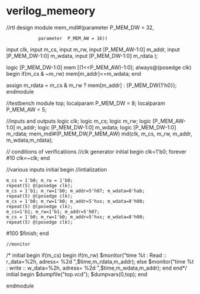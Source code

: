 # verilog_memeory
//rtl design
module mem_mdl#(parameter P_MEM_DW = 32,
               
                parameter  P_MEM_AW = 16)(
  input clk,
  input m_cs,
  input m_rw,
  input [P_MEM_AW-1:0] m_addr,
  input [P_MEM_DW-1:0] m_wdata,
  input [P_MEM_DW-1:0] m_rdata );
  
  
  logic [P_MEM_DW-1:0] mem [(1<<P_MEM_AW)-1:0];
  always@(posedge clk) begin
    if(m_cs & ~m_rw)
      mem[m_addr]<=m_wdata;
  end
  
  
  assign m_rdata = m_cs & m_rw ? mem[m_addr] : {P_MEM_DW{1'h0}};
endmodule

//testbench
module top;
  localparam P_MEM_DW = 8;
  localparam P_MEM_AW = 5;
  
  //inputs and outputs
  logic clk;
  logic m_cs;
  logic m_rw;
  logic [P_MEM_AW-1:0] m_addr;
  logic [P_MEM_DW-1:0] m_wdata;
  logic [P_MEM_DW-1:0] m_rdata;
  mem_mdl#(P_MEM_DW,P_MEM_AW) md(clk, m_cs, m_rw, m_addr, m_wdata,m_rdata);
  
  // conditions of verificatiions
  //clk generator
  initial begin
    clk=1'b0;
    forever 
      #10 clk=~clk;
  end
  
  //various inputs
  initial begin
    //intialization
    
    m_cs = 1'b0; m_rw = 1'b0; 
    repeat(5) @(posedge clk);
    m_cs = 1'b1; m_rw=1'b0; m_addr=5'h07; m_wdata=8'hab;
    repeat(5) @(posedge clk);
    m_cs = 1'b0; m_rw=1'b0; m_addr=5'hxx; m_wdata=8'h00;
    repeat(5) @(posedge clk);
    m_cs=1'b1; m_rw=1'b1; m_addr=5'h07;
    m_cs = 1'b0; m_rw=1'b0; m_addr=5'hxx; m_wdata=8'h00;
    repeat(5) @(posedge clk);
   #100 $finish;
  end
    
    //monitor  
   /* initial begin
      if(m_cs) begin
        if(m_rw)
          $monitor("time %t : Read :: r_data=%2h, adress= %2d ",$time,m_rdata,m_addr);
        else
          $monitor("time %t : write :: w_data=%2h, adress= %2d ",$time,m_wdata,m_addr);
      end
    end*/
  initial begin 
    $dumpfile("top.vcd");
    $dumpvars(0,top);
  end
 
  endmodule
    
